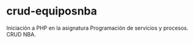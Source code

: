 # crud-equiposnba
Iniciación a PHP en la asignatura Programación de servicios y procesos. CRUD NBA.
